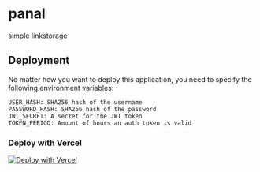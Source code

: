 # panal
simple linkstorage

## Deployment
No matter how you want to deploy this application, you need to specify the following environment variables:
````
USER_HASH: SHA256 hash of the username
PASSWORD_HASH: SHA256 hash of the password
JWT_SECRET: A secret for the JWT token
TOKEN_PERIOD: Amount of hours an auth token is valid
````

### Deploy with Vercel
[![Deploy with Vercel](https://vercel.com/button)](https://vercel.com/new/clone?repository-url=https%3A%2F%2Fgithub.com%2Fcuvar%2Fpanal)